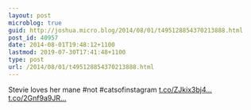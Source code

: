 ```yaml
---
layout: post
microblog: true
guid: http://joshua.micro.blog/2014/08/01/t495128854370213888.html
post_id: 40957
date: 2014-08-01T19:48:12+1100
lastmod: 2019-07-30T17:41:48+1100
type: post
url: /2014/08/01/t495128854370213888.html
---
```

Stevie loves her mane #not #catsofinstagram [t.co/ZJkix3bj4...](http://t.co/ZJkix3bj4T) [t.co/2Gnf9a9JR...](http://t.co/2Gnf9a9JRw)
